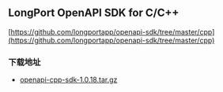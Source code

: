 ## LongPort OpenAPI SDK for C/C++

[https://github.com/longportapp/openapi-sdk/tree/master/cpp](https://github.com/longportapp/openapi-sdk/tree/master/cpp)

### 下载地址

- [openapi-cpp-sdk-1.0.18.tar.gz](https://static.lbkrs.com/openapi-sdk/openapi-cpp-sdk-1.0.18.tar.gz)

